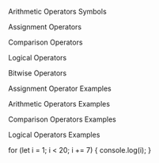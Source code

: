 <!-- QUESTION 1 -->

Arithmetic Operators Symbols

<!-- +, -, *, /, ++, --, %, ** -->

Assignment Operators

<!-- =. +=, -=, *=, /=, %=, **= -->

Comparison Operators

<!-- ==, ===, !=, !==, >, <, >=, <=, ? -->

Logical Operators

<!-- &&; ||, ! -->

Bitwise Operators

<!-- &, |, ~, ^, <<, >>, >>> -->

<!-- QUESTION 2 -->

Assignment Operator Examples

<!--
let a = 8
a += 2
 -->

Arithmetic Operators Examples

<!--
let a = 5;
let b = 2;
let c = a + b;
c++
let d = c
 -->

Comparison Operators Examples

 <!-- 
 x == 8;
 x > 2; true
-->

Logical Operators Examples

<!--
let y = 10
let z = 4
(y == 10 || z == 5) is True
!(y == z) is true
 -->

<!-- QUESTION 4 -->

for (let i = 1; i < 20; i += 7) {
console.log(i);
}

<!--
 1
8
15 -->
